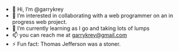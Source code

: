 - 👋 Hi, I’m @garrykrey
- 👀 I’m interested in collaborating with a web programmer on an in progress web project.
- 🌱 I’m currently learning as I go and taking lots of lumps
- 📫 you can reach me at garrykrey@gmail.com
- ⚡ Fun fact: Thomas Jefferson was a stoner.

<!---
garrykrey/garrykrey is a ✨ special ✨ repository because its `README.md` (this file) appears on your GitHub profile.
You can click the Preview link to take a look at your changes.
--->
